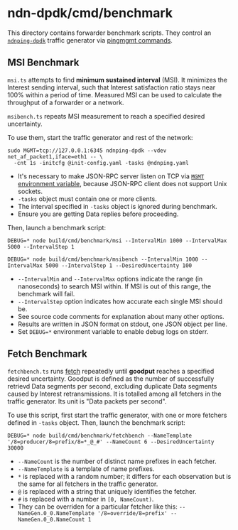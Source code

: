 # ndn-dpdk/cmd/benchmark

This directory contains forwarder benchmark scripts.
They control an [`ndnping-dpdk`](../ndnping-dpdk/) traffic generator via [pingmgmt commands](../../mgmt/pingmgmt/).

## MSI Benchmark

`msi.ts` attempts to find **minimum sustained interval** (MSI).
It minimizes the Interest sending interval, such that Interest satisfaction ratio stays near 100% within a period of time.
Measured MSI can be used to calculate the throughput of a forwarder or a network.

`msibench.ts` repeats MSI measurement to reach a specified desired uncertainty.

To use them, start the traffic generator and rest of the network:

```
sudo MGMT=tcp://127.0.0.1:6345 ndnping-dpdk --vdev net_af_packet1,iface=eth1 -- \
  -cnt 1s -initcfg @init-config.yaml -tasks @ndnping.yaml
```

* It's necessary to make JSON-RPC server listen on TCP via [`MGMT` environment variable](../../mgmt/), because JSON-RPC client does not support Unix sockets.
* `-tasks` object must contain one or more clients.
* The interval specified in `-tasks` object is ignored during benchmark.
* Ensure you are getting Data replies before proceeding.

Then, launch a benchmark script:

```
DEBUG=* node build/cmd/benchmark/msi --IntervalMin 1000 --IntervalMax 5000 --IntervalStep 1

DEBUG=* node build/cmd/benchmark/msibench --IntervalMin 1000 --IntervalMax 5000 --IntervalStep 1 --DesiredUncertainty 100
```

* `--IntervalMin` and `--IntervalMax` options indicate the range (in nanoseconds) to search MSI within.
  If MSI is out of this range, the benchmark will fail.
* `--IntervalStep` option indicates how accurate each single MSI should be.
* See source code comments for explanation about many other options.
* Results are written in JSON format on stdout, one JSON object per line.
* Set `DEBUG=*` environment variable to enable debug logs on stderr.

## Fetch Benchmark

`fetchbench.ts` runs [fetch](../../app/fetch/) repeatedly until **goodput** reaches a specified desired uncertainty.
Goodput is defined as the number of successfully retrievd Data segments per second, excluding duplicate Data segments caused by Interest retransmissions.
It is totalled among all fetchers in the traffic generator.
Its unit is "Data packets per second".

To use this script, first start the traffic generator, with one or more fetchers defined in `-tasks` object.
Then, launch the benchmark script:

```
DEBUG=* node build/cmd/benchmark/fetchbench --NameTemplate '/8=producer/8=prefix/8=*_@_#' --NameCount 6 --DesiredUncertainty 30000
```

* `--NameCount` is the number of distinct name prefixes in each fetcher.
* `--NameTemplate` is a template of name prefixes.
* `*` is replaced with a random number; it differs for each observation but is the same for all fetchers in the traffic generator.
* `@` is replaced with a string that uniquely identifies the fetcher.
* `#` is replaced with a number in `[0, NameCount)`.
* They can be overriden for a particular fetcher like this: `--NameGen.0_0.NameTemplate '/8=override/8=prefix' --NameGen.0_0.NameCount 1`
